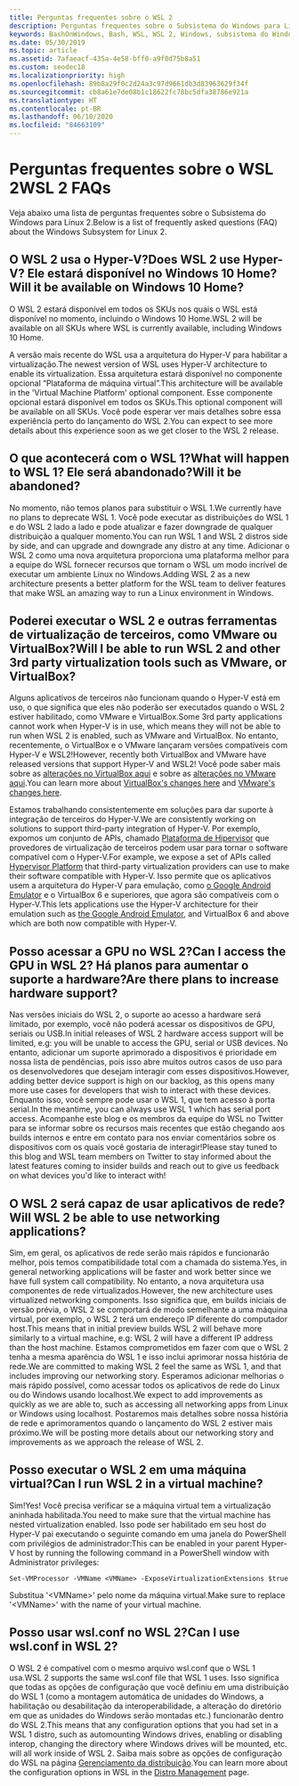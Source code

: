 ```yaml
---
title: Perguntas frequentes sobre o WSL 2
description: Perguntas frequentes sobre o Subsistema do Windows para Linux 2
keywords: BashOnWindows, Bash, WSL, WSL 2, Windows, subsistema do Windows para Linux, subsistema do Windows, Ubuntu, Debian, Suse, Windows 10, instalar
ms.date: 05/30/2019
ms.topic: article
ms.assetid: 7afaeacf-435a-4e58-bff0-a9f0d75b8a51
ms.custom: seodec18
ms.localizationpriority: high
ms.openlocfilehash: 89b8a29f0c2d24a3c97d9661db3d83963629f34f
ms.sourcegitcommit: cb8a61e7de08b1c18622fc78bc5dfa38786e921a
ms.translationtype: HT
ms.contentlocale: pt-BR
ms.lasthandoff: 06/10/2020
ms.locfileid: "84663109"
---
```

# <a name="wsl-2-faqs"></a><span data-ttu-id="899af-104">Perguntas frequentes sobre o WSL 2</span><span class="sxs-lookup"><span data-stu-id="899af-104">WSL 2 FAQs</span></span>

<span data-ttu-id="899af-105">Veja abaixo uma lista de perguntas frequentes sobre o Subsistema do Windows para Linux 2.</span><span class="sxs-lookup"><span data-stu-id="899af-105">Below is a list of frequently asked questions (FAQ) about the Windows Subsystem for Linux 2.</span></span>

## <a name="does-wsl-2-use-hyper-v-will-it-be-available-on-windows-10-home"></a><span data-ttu-id="899af-106">O WSL 2 usa o Hyper-V?</span><span class="sxs-lookup"><span data-stu-id="899af-106">Does WSL 2 use Hyper-V?</span></span> <span data-ttu-id="899af-107">Ele estará disponível no Windows 10 Home?</span><span class="sxs-lookup"><span data-stu-id="899af-107">Will it be available on Windows 10 Home?</span></span>

<span data-ttu-id="899af-108">O WSL 2 estará disponível em todos os SKUs nos quais o WSL está disponível no momento, incluindo o Windows 10 Home.</span><span class="sxs-lookup"><span data-stu-id="899af-108">WSL 2 will be available on all SKUs where WSL is currently available, including Windows 10 Home.</span></span>

<span data-ttu-id="899af-109">A versão mais recente do WSL usa a arquitetura do Hyper-V para habilitar a virtualização.</span><span class="sxs-lookup"><span data-stu-id="899af-109">The newest version of WSL uses Hyper-V architecture to enable its virtualization.</span></span> <span data-ttu-id="899af-110">Essa arquitetura estará disponível no componente opcional “Plataforma de máquina virtual”.</span><span class="sxs-lookup"><span data-stu-id="899af-110">This architecture will be available in the 'Virtual Machine Platform' optional component.</span></span> <span data-ttu-id="899af-111">Esse componente opcional estará disponível em todos os SKUs.</span><span class="sxs-lookup"><span data-stu-id="899af-111">This optional component will be available on all SKUs.</span></span> <span data-ttu-id="899af-112">Você pode esperar ver mais detalhes sobre essa experiência perto do lançamento do WSL 2.</span><span class="sxs-lookup"><span data-stu-id="899af-112">You can expect to see more details about this experience soon as we get closer to the WSL 2 release.</span></span>

## <a name="what-will-happen-to-wsl-1-will-it-be-abandoned"></a><span data-ttu-id="899af-113">O que acontecerá com o WSL 1?</span><span class="sxs-lookup"><span data-stu-id="899af-113">What will happen to WSL 1?</span></span> <span data-ttu-id="899af-114">Ele será abandonado?</span><span class="sxs-lookup"><span data-stu-id="899af-114">Will it be abandoned?</span></span>

<span data-ttu-id="899af-115">No momento, não temos planos para substituir o WSL 1.</span><span class="sxs-lookup"><span data-stu-id="899af-115">We currently have no plans to deprecate WSL 1.</span></span> <span data-ttu-id="899af-116">Você pode executar as distribuições do WSL 1 e do WSL 2 lado a lado e pode atualizar e fazer downgrade de qualquer distribuição a qualquer momento.</span><span class="sxs-lookup"><span data-stu-id="899af-116">You can run WSL 1 and WSL 2 distros side by side, and can upgrade and downgrade any distro at any time.</span></span> <span data-ttu-id="899af-117">Adicionar o WSL 2 como uma nova arquitetura proporciona uma plataforma melhor para a equipe do WSL fornecer recursos que tornam o WSL um modo incrível de executar um ambiente Linux no Windows.</span><span class="sxs-lookup"><span data-stu-id="899af-117">Adding WSL 2 as a new architecture presents a better platform for the WSL team to deliver features that make WSL an amazing way to run a Linux environment in Windows.</span></span>

## <a name="will-i-be-able-to-run-wsl-2-and-other-3rd-party-virtualization-tools-such-as-vmware-or-virtualbox"></a><span data-ttu-id="899af-118">Poderei executar o WSL 2 e outras ferramentas de virtualização de terceiros, como VMware ou VirtualBox?</span><span class="sxs-lookup"><span data-stu-id="899af-118">Will I be able to run WSL 2 and other 3rd party virtualization tools such as VMware, or VirtualBox?</span></span>

<span data-ttu-id="899af-119">Alguns aplicativos de terceiros não funcionam quando o Hyper-V está em uso, o que significa que eles não poderão ser executados quando o WSL 2 estiver habilitado, como VMware e VirtualBox.</span><span class="sxs-lookup"><span data-stu-id="899af-119">Some 3rd party applications cannot work when Hyper-V is in use, which means they will not be able to run when WSL 2 is enabled, such as VMware and VirtualBox.</span></span> <span data-ttu-id="899af-120">No entanto, recentemente, o VirtualBox e o VMware lançaram versões compatíveis com Hyper-V e WSL2!</span><span class="sxs-lookup"><span data-stu-id="899af-120">However, recently both VirtualBox and VMware have released versions that support Hyper-V and WSL2!</span></span> <span data-ttu-id="899af-121">Você pode saber mais sobre as [alterações no VirtualBox aqui][1] e sobre as [alterações no VMware aqui][4].</span><span class="sxs-lookup"><span data-stu-id="899af-121">You can learn more about [VirtualBox's changes here][1] and [VMware's changes here][4].</span></span>

<span data-ttu-id="899af-122">Estamos trabalhando consistentemente em soluções para dar suporte à integração de terceiros do Hyper-V.</span><span class="sxs-lookup"><span data-stu-id="899af-122">We are consistently working on solutions to support third-party integration of Hyper-V.</span></span> <span data-ttu-id="899af-123">Por exemplo, expomos um conjunto de APIs, chamado [Plataforma de Hipervisor][2] que provedores de virtualização de terceiros podem usar para tornar o software compatível com o Hyper-V.</span><span class="sxs-lookup"><span data-stu-id="899af-123">For example, we expose a set of APIs called [Hypervisor Platform][2] that third-party virtualization providers can use to make their software compatible with Hyper-V.</span></span> <span data-ttu-id="899af-124">Isso permite que os aplicativos usem a arquitetura do Hyper-V para emulação, como [o Google Android Emulator][3] e o VirtualBox 6 e superiores, que agora são compatíveis com o Hyper-V.</span><span class="sxs-lookup"><span data-stu-id="899af-124">This lets applications use the Hyper-V architecture for their emulation such as [the Google Android Emulator][3], and VirtualBox 6 and above which are both now compatible with Hyper-V.</span></span>

## <a name="can-i-access-the-gpu-in-wsl-2-are-there-plans-to-increase-hardware-support"></a><span data-ttu-id="899af-125">Posso acessar a GPU no WSL 2?</span><span class="sxs-lookup"><span data-stu-id="899af-125">Can I access the GPU in WSL 2?</span></span> <span data-ttu-id="899af-126">Há planos para aumentar o suporte a hardware?</span><span class="sxs-lookup"><span data-stu-id="899af-126">Are there plans to increase hardware support?</span></span>

<span data-ttu-id="899af-127">Nas versões iniciais do WSL 2, o suporte ao acesso a hardware será limitado, por exemplo, você não poderá acessar os dispositivos de GPU, seriais ou USB.</span><span class="sxs-lookup"><span data-stu-id="899af-127">In initial releases of WSL 2 hardware access support will be limited, e.g: you will be unable to access the GPU, serial or USB devices.</span></span> <span data-ttu-id="899af-128">No entanto, adicionar um suporte aprimorado a dispositivos é prioridade em nossa lista de pendências, pois isso abre muitos outros casos de uso para os desenvolvedores que desejam interagir com esses dispositivos.</span><span class="sxs-lookup"><span data-stu-id="899af-128">However, adding better device support is high on our backlog, as this opens many more use cases for developers that wish to interact with these devices.</span></span> <span data-ttu-id="899af-129">Enquanto isso, você sempre pode usar o WSL 1, que tem acesso à porta serial.</span><span class="sxs-lookup"><span data-stu-id="899af-129">In the meantime, you can always use WSL 1 which has serial port access.</span></span> <span data-ttu-id="899af-130">Acompanhe este blog e os membros da equipe do WSL no Twitter para se informar sobre os recursos mais recentes que estão chegando aos builds internos e entre em contato para nos enviar comentários sobre os dispositivos com os quais você gostaria de interagir!</span><span class="sxs-lookup"><span data-stu-id="899af-130">Please stay tuned to this blog and WSL team members on Twitter to stay informed about the latest features coming to insider builds and reach out to give us feedback on what devices you'd like to interact with!</span></span>

## <a name="will-wsl-2-be-able-to-use-networking-applications"></a><span data-ttu-id="899af-131">O WSL 2 será capaz de usar aplicativos de rede?</span><span class="sxs-lookup"><span data-stu-id="899af-131">Will WSL 2 be able to use networking applications?</span></span>

<span data-ttu-id="899af-132">Sim, em geral, os aplicativos de rede serão mais rápidos e funcionarão melhor, pois temos compatibilidade total com a chamada do sistema.</span><span class="sxs-lookup"><span data-stu-id="899af-132">Yes, in general networking applications will be faster and work better since we have full system call compatibility.</span></span> <span data-ttu-id="899af-133">No entanto, a nova arquitetura usa componentes de rede virtualizados.</span><span class="sxs-lookup"><span data-stu-id="899af-133">However, the new architecture uses virtualized networking components.</span></span> <span data-ttu-id="899af-134">Isso significa que, em builds iniciais de versão prévia, o WSL 2 se comportará de modo semelhante a uma máquina virtual, por exemplo, o WSL 2 terá um endereço IP diferente do computador host.</span><span class="sxs-lookup"><span data-stu-id="899af-134">This means that in initial preview builds WSL 2 will behave more similarly to a virtual machine, e.g: WSL 2 will have a different IP address than the host machine.</span></span> <span data-ttu-id="899af-135">Estamos comprometidos em fazer com que o WSL 2 tenha a mesma aparência do WSL 1 e isso inclui aprimorar nossa história de rede.</span><span class="sxs-lookup"><span data-stu-id="899af-135">We are committed to making WSL 2 feel the same as WSL 1, and that includes improving our networking story.</span></span> <span data-ttu-id="899af-136">Esperamos adicionar melhorias o mais rápido possível, como acessar todos os aplicativos de rede do Linux ou do Windows usando localhost.</span><span class="sxs-lookup"><span data-stu-id="899af-136">We expect to add improvements as quickly as we are able to, such as accessing all networking apps from Linux or Windows using localhost.</span></span> <span data-ttu-id="899af-137">Postaremos mais detalhes sobre nossa história de rede e aprimoramentos quando o lançamento do WSL 2 estiver mais próximo.</span><span class="sxs-lookup"><span data-stu-id="899af-137">We will be posting more details about our networking story and improvements as we approach the release of WSL 2.</span></span>

## <a name="can-i-run-wsl-2-in-a-virtual-machine"></a><span data-ttu-id="899af-138">Posso executar o WSL 2 em uma máquina virtual?</span><span class="sxs-lookup"><span data-stu-id="899af-138">Can I run WSL 2 in a virtual machine?</span></span>

<span data-ttu-id="899af-139">Sim!</span><span class="sxs-lookup"><span data-stu-id="899af-139">Yes!</span></span> <span data-ttu-id="899af-140">Você precisa verificar se a máquina virtual tem a virtualização aninhada habilitada.</span><span class="sxs-lookup"><span data-stu-id="899af-140">You need to make sure that the virtual machine has nested virtualization enabled.</span></span> <span data-ttu-id="899af-141">Isso pode ser habilitado em seu host do Hyper-V pai executando o seguinte comando em uma janela do PowerShell com privilégios de administrador:</span><span class="sxs-lookup"><span data-stu-id="899af-141">This can be enabled in your parent Hyper-V host by running the following command in a PowerShell window with Administrator privileges:</span></span>

`Set-VMProcessor -VMName <VMName> -ExposeVirtualizationExtensions $true`

<span data-ttu-id="899af-142">Substitua '&lt;VMName&gt;' pelo nome da máquina virtual.</span><span class="sxs-lookup"><span data-stu-id="899af-142">Make sure to replace '&lt;VMName&gt;' with the name of your virtual machine.</span></span>

## <a name="can-i-use-wslconf-in-wsl-2"></a><span data-ttu-id="899af-143">Posso usar wsl.conf no WSL 2?</span><span class="sxs-lookup"><span data-stu-id="899af-143">Can I use wsl.conf in WSL 2?</span></span>

<span data-ttu-id="899af-144">O WSL 2 é compatível com o mesmo arquivo wsl.conf que o WSL 1 usa.</span><span class="sxs-lookup"><span data-stu-id="899af-144">WSL 2 supports the same wsl.conf file that WSL 1 uses.</span></span> <span data-ttu-id="899af-145">Isso significa que todas as opções de configuração que você definiu em uma distribuição do WSL 1 (como a montagem automática de unidades do Windows, a habilitação ou desabilitação da interoperabilidade, a alteração do diretório em que as unidades do Windows serão montadas etc.) funcionarão dentro do WSL 2.</span><span class="sxs-lookup"><span data-stu-id="899af-145">This means that any configuration options that you had set in a WSL 1 distro, such as automounting Windows drives, enabling or disabling interop, changing the directory where Windows drives will be mounted, etc. will all work inside of WSL 2.</span></span> <span data-ttu-id="899af-146">Saiba mais sobre as opções de configuração do WSL na página [Gerenciamento da distribuição](./wsl-config.md).</span><span class="sxs-lookup"><span data-stu-id="899af-146">You can learn more about the configuration options in WSL in the [Distro Management](./wsl-config.md) page.</span></span>

 [1]: https://www.virtualbox.org/wiki/Changelog-6.0
 [2]: https://docs.microsoft.com/virtualization/api/
 [3]: https://devblogs.microsoft.com/visualstudio/hyper-v-android-emulator-support/
 [4]: https://blogs.vmware.com/workstation/2020/01/vmware-workstation-tech-preview-20h1.html
